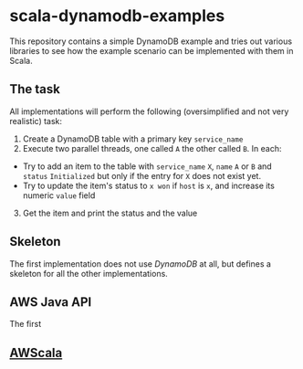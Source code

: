 # scala-dynamodb-examples

This repository contains a simple DynamoDB example and tries out various libraries to see how the example scenario can be implemented with them in Scala.

## The task
All implementations will perform the following (oversimplified and not very realistic) task:

1. Create a DynamoDB table with a primary key `service_name`
2. Execute two parallel threads, one called `A` the other called `B`. In each:
 - Try to add an item to the table with `service_name` `X`, `name` `A` or `B` and `status` `Initialized` but only if the entry for `X` does not exist yet.
 - Try to update the item's status to `x won` if `host` is `x`, and increase its numeric `value` field  
3. Get the item and print the status and the value

## Skeleton
The first implementation does not use *DynamoDB* at all, but defines a skeleton for all the other implementations.


## AWS Java API
The first 

## [AWScala](https://github.com/seratch/AWScala)
